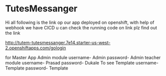# TutesMessanger

Hi all following is the link op our app deployed on openshift, with help of webhook we have CICD
u can check the running code on link plz find out the link 

http://tutem-tutesmessanger.7e14.starter-us-west-2.openshiftapps.com/gologin

for Master App Admin module     username- Admin
                                password- Admin
           teacher module       username- Prasad
                                password- Dukale
           To see Template      username- Template
                                password- Template
